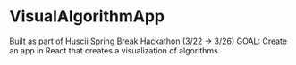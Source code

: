 # VisualAlgorithmApp
Built as part of Huscii Spring Break Hackathon (3/22 -> 3/26)
GOAL: Create an app in React that creates a visualization of algorithms
